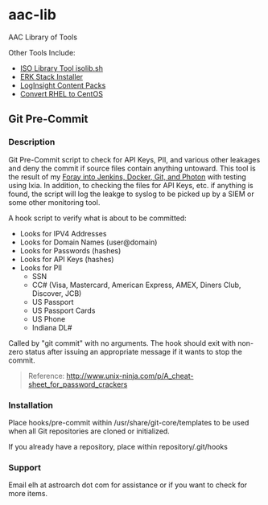 # aac-lib
AAC Library of Tools

Other Tools Include:

- <a href=https://github.com/Texiwill/aac-lib/tree/master/isolib>ISO Library Tool isolib.sh</a>
- <a href=https://github.com/Texiwill/aac-lib/tree/master/erk>ERK Stack Installer</a>
- <a href=https://github.com/Texiwill/aac-lib/tree/master/vli>LogInsight Content Packs</a>
- <a href=https://github.com/Texiwill/aac-lib/tree/master/tocentos>Convert RHEL to CentOS</a>

## Git Pre-Commit

### Description
Git Pre-Commit script to check for API Keys, PII, and various other
leakages and deny the commit if source files contain anything untoward.
This tool is the result of my [Foray into Jenkins, Docker, Git, and
Photon](http://www.astroarch.com/?s=foray) with testing using Ixia. In
addition, to checking the files for API Keys, etc. if anything is found,
the script will log the leakge to syslog to be picked up by a SIEM or
some other monitoring tool.

A hook script to verify what is about to be committed:

- Looks for IPV4 Addresses
- Looks for Domain Names (user@domain)
- Looks for Passwords (hashes)
- Looks for API Keys (hashes)
- Looks for PII 
  - SSN 
  - CC# (Visa, Mastercard, American Express, AMEX, Diners Club, Discover, JCB)
  - US Passport
  - US Passport Cards
  - US Phone 
  - Indiana DL#

Called by "git commit" with no arguments.  The hook should
exit with non-zero status after issuing an appropriate message if
it wants to stop the commit.

> Reference: 
> 	http://www.unix-ninja.com/p/A_cheat-sheet_for_password_crackers

### Installation
Place hooks/pre-commit within /usr/share/git-core/templates to be used
when all Git repositories are cloned or initialized.

If you already have a repository, place within repository/.git/hooks

### Support
Email elh at astroarch dot com for assistance or if you want to check
for more items.
